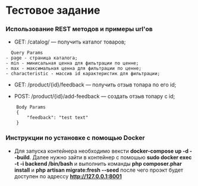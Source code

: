 # Тестовое задание

### Использование REST методов и примеры url'ов
- GET: /catalog/ — получить каталог товаров;
```
  Query Params
- page - страница каталога;
- min - минисальная ценна для фильтрации по ценне;
- max - максимальная ценна для фильтрации по ценне;
- characteristic - массив id карактеристик для фильтрации;
```

- GET: /product/{id}/feedback — получить отзыв топара по его id;

- POST: /product/{id}/add-feedback — создать отзыв топару с id;

```
    Body Params
    {
        "feedback": "test text"
    }
```

### Инструкции по установке c помощью Docker

* Для запуска контейнера необходимо вексти **docker-compose up -d --build**. Далее нужно зайти в контейнер с помошью **sudo docker exec -t -i backend /bin/bash**
и выполнить команды **php composer.phar install** и **php artisan migrate:fresh --seed** после чего проэкт будет доступен по адрессу **http://127.0.0.1:8001**


